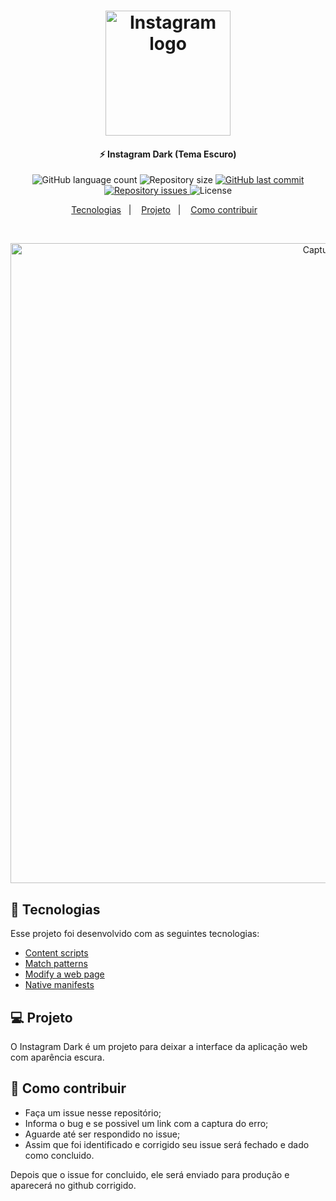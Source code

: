 <h1 align="center">
    <img alt="Instagram logo" src="https://i.imgur.com/Q6I4BIR.png" width="200px" />
</h1>

<h4 align="center">
  ⚡ Instagram Dark (Tema Escuro)
</h4>
<p align="center">
  <img alt="GitHub language count" src="https://img.shields.io/github/languages/count/johnendz/Firefox-Extension-Instagram-Dark">

  <img alt="Repository size" src="https://img.shields.io/github/repo-size/johnendz/Firefox-Extension-Instagram-Dark">
  
  <a href="https://github.com/johnendz/Firefox-Extension-Instagram-Dark/commits/master">
    <img alt="GitHub last commit" src="https://img.shields.io/github/last-commit/johnendz/Firefox-Extension-Instagram-Dark">
  </a>

  <a href="https://github.com/johnendz/Firefox-Extension-Instagram-Dark/issues">
    <img alt="Repository issues" src="https://img.shields.io/github/issues/johnendz/Firefox-Extension-Instagram-Dark">
  </a>

  <img alt="License" src="https://img.shields.io/badge/license-MIT-brightgreen">
</p>

<p align="center">
  <a href="#rocket-tecnologias">Tecnologias</a>&nbsp;&nbsp;&nbsp;|&nbsp;&nbsp;&nbsp;
  <a href="#-projeto">Projeto</a>&nbsp;&nbsp;&nbsp;|&nbsp;&nbsp;&nbsp;
  <a href="#-como-contribuir">Como contribuir</a>&nbsp;&nbsp;&nbsp;
</p>

<br>

<p align="center">
  <img alt="Captura de Tela" width="1024" src="https://addons.cdn.mozilla.net/user-media/previews/full/232/232379.png?modified=1581637342">
</p>

## :rocket: Tecnologias

Esse projeto foi desenvolvido com as seguintes tecnologias:

- [Content scripts](https://developer.mozilla.org/en-US/docs/Mozilla/Add-ons/WebExtensions/Content_scripts)
- [Match patterns](https://developer.mozilla.org/en-US/docs/Mozilla/Add-ons/WebExtensions/Match_patterns)
- [Modify a web page](https://developer.mozilla.org/en-US/docs/Mozilla/Add-ons/WebExtensions/Modify_a_web_page)
- [Native manifests](https://developer.mozilla.org/en-US/docs/Mozilla/Add-ons/WebExtensions/Native_manifests)

## 💻 Projeto

O Instagram Dark é um projeto para deixar a interface da aplicação web com aparência escura.

## 🤔 Como contribuir

- Faça um issue nesse repositório;
- Informa o bug e se possivel um link com a captura do erro;
- Aguarde até ser respondido no issue;
- Assim que foi identificado e corrigido seu issue será fechado e dado como concluido.

Depois que o issue for concluido, ele será enviado para produção e aparecerá no github corrigido.
